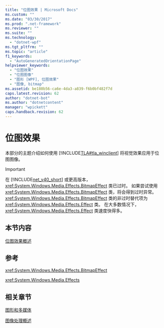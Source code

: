 ```yaml
---
title: "位图效果 | Microsoft Docs"
ms.custom: ""
ms.date: "03/30/2017"
ms.prod: ".net-framework"
ms.reviewer: ""
ms.suite: ""
ms.technology: 
  - "dotnet-wpf"
ms.tgt_pltfrm: ""
ms.topic: "article"
f1_keywords: 
  - "AutoGeneratedOrientationPage"
helpviewer_keywords: 
  - "位图效果"
  - "位图图像"
  - "图形 [WPF], 位图效果"
  - "图像, bitmap"
ms.assetid: be180b56-ca6e-4da3-a839-f6b0bf482f7d
caps.latest.revision: 62
author: "dotnet-bot"
ms.author: "dotnetcontent"
manager: "wpickett"
caps.handback.revision: 62
---
```

# 位图效果
本部分的主题介绍如何使用 [!INCLUDE[TLA#tla_winclient](../../../../includes/tlasharptla-winclient-md.md)] 将视觉效果应用于位图图像。  
  
> [!IMPORTANT]
>  在 [!INCLUDE[net_v40_short](../../../../includes/net-v40-short-md.md)] 或更高版本，<xref:System.Windows.Media.Effects.BitmapEffect> 类已过时。  如果尝试使用 <xref:System.Windows.Media.Effects.BitmapEffect> 类，将会得到过时异常。  <xref:System.Windows.Media.Effects.BitmapEffect> 类的非过时替代项为 <xref:System.Windows.Media.Effects.Effect> 类。  在大多数情况下，<xref:System.Windows.Media.Effects.Effect> 类速度快得多。  
  
## 本节内容  
 [位图效果概述](../../../../docs/framework/wpf/graphics-multimedia/bitmap-effects-overview.md)  
  
## 参考  
 <xref:System.Windows.Media.Effects.BitmapEffect>  
  
 <xref:System.Windows.Media.Effects>  
  
## 相关章节  
 [图形和多媒体](../../../../docs/framework/wpf/graphics-multimedia/index.md)  
  
 [图像处理概述](../../../../docs/framework/wpf/graphics-multimedia/imaging-overview.md)